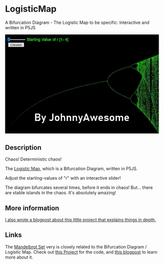 # LogisticMap
A Bifurcation Diagram - The Logistic Map to be specific: Interactive and written in P5JS

![Logistic Map](https://raw.githubusercontent.com/johnnyawesome/LogisticMap/master/LogisticMapSlider/DemoImages/LogisticMapSlider1.jpg)

## Description

Chaos! Deterministic chaos! 

The [Logistic Map](https://en.wikipedia.org/wiki/Logistic_map), which is a Bifurcation Diagram, written in P5JS.

Adjust the starting-values of "r" with an interactive slider!

The diagram bifurcates several times, before it ends in chaos! But... there are stable islands in the chaos. It's absolutely amazing!


## More information
[I also wrote a blogpost about this little project that explains things in depth.](https://breaksome.tech/bifurcation-diagram:-coding-a-logistic-map-in-p5js/)


## Links
 
The  [Mandelbrot Set](https://github.com/johnnyawesome/Mandelbrot) very is closely related to the Bifurcation Diagram / Logistic Map. Check out [this Project](https://github.com/johnnyawesome/Mandelbrot)
for the code, and  [this blogpost](https://breaksome.tech/coding-the-mandelbrot-set-in-p5js/) to learn more about it.
